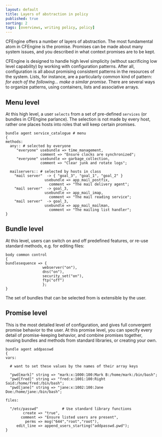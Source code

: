 ```yaml
---
layout: default
title: Layers of abstraction in policy
published: true
sorting: 2
tags: [overviews, writing policy, policy]
---
```


CFEngine offers a number of layers of abstraction. The most fundamental atom
in CFEngine is the promise. Promises can be made about many system issues, and
you described in what context promises are to be kept.

CFEngine is designed to handle high level simplicity (without sacrificing low
level capability) by working with configuration patterns. After all,
configuration is all about promising consistent patterns in the resources of
the system. Lists, for instance, are a particularly common kind of pattern:
*for each of the following... make a similar promise*. There are several ways
to organize patterns, using containers, lists and associative arrays.

## Menu level

At this high level, a user `selects` from a set of pre-defined `services` (or
bundles in CFEngine parlance). The selection is not made by every host, rather
one places hosts into roles that will keep certain promises.

```cf3
bundle agent service_catalogue # menu
{
methods:
  any:: # selected by everyone
     "everyone" usebundle => time_management,
                comment => "Ensure clocks are synchronized";
     "everyone" usebundle => garbage_collection,
                comment => "Clear junk and rotate logs";

  mailservers:: # selected by hosts in class
    "mail server"  -> { "goal_3", "goal_1", "goal_2" }
                  usebundle => app_mail_postfix,
                    comment => "The mail delivery agent";
    "mail server"  -> goal_3,
                  usebundle => app_mail_imap,
                    comment => "The mail reading service";
    "mail server"  -> goal_3,
                  usebundle => app_mail_mailman,
                    comment => "The mailing list handler";
}
```

## Bundle level

At this level, users can switch on and off predefined features, or re-use
standard methods, e.g. for editing files:

```cf3
body common control
{
bundlesequence => {
                 webserver("on"),
                 dns("on"),
                 security_set("on"),
                 ftp("off")
                 };
}
```

The set of bundles that can be selected from is extensible by the user.

## Promise level

This is the most detailed level of configuration, and gives full convergent
promise behavior to the user. At this promise level, you can specify every
detail of promise-keeping behavior, and combine promises together, reusing
bundles and methods from standard libraries, or creating your own.

```cf3
bundle agent addpasswd
{
vars:

  # want to set these values by the names of their array keys

  "pwd[mark]" string => "mark:x:1000:100:Mark B:/home/mark:/bin/bash";
  "pwd[fred]" string => "fred:x:1001:100:Right Said:/home/fred:/bin/bash";
  "pwd[jane]" string => "jane:x:1002:100:Jane Doe:/home/jane:/bin/bash";

files:

  "/etc/passwd"           # Use standard library functions
        create => "true",
       comment => "Ensure listed users are present",
         perms => mog("644","root","root"),
     edit_line => append_users_starting("addpasswd.pwd");
}
```
